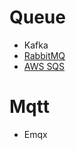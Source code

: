# Queue
* Kafka
* [RabbitMQ](rabbitmq/readme.md)
* [AWS SQS](../paas/aws/service/sqs.md)

# Mqtt
* Emqx